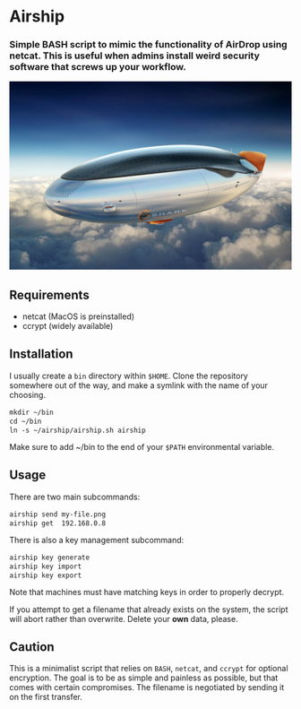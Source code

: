 # Airship
### Simple BASH script to mimic the functionality of AirDrop using netcat. This is useful when admins install weird security software that screws up your workflow.
![airship](https://github.com/ryanfrishkorn/airship/blob/master/assets/airship.jpg?raw=true)

## Requirements
- netcat (MacOS is preinstalled)
- ccrypt (widely available)

## Installation
I usually create a `bin` directory within `$HOME`. Clone the repository somewhere out of the way, and make a symlink with the name of your choosing.

```
mkdir ~/bin
cd ~/bin
ln -s ~/airship/airship.sh airship
```
Make sure to add ~/bin to the end of your `$PATH` environmental variable.

## Usage
There are two main subcommands:
```
airship send my-file.png
airship get  192.168.0.8
```

There is also a key management subcommand:
```
airship key generate
airship key import
airship key export
```

Note that machines must have matching keys in order to properly decrypt.

If you attempt to get a filename that already exists on the system, the script will abort rather than overwrite. Delete your **own** data, please.

## Caution
This is a minimalist script that relies on `BASH`, `netcat`, and `ccrypt` for optional encryption. The goal is to be as simple and painless as possible, but that comes with certain compromises. The filename is negotiated by sending it on the first transfer.
